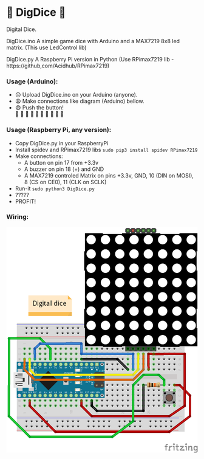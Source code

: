 # :game_die: DigDice :game_die:

Digital Dice.    

DigDice.ino
A simple game dice with Arduino and a MAX7219 8x8 led matrix.
(This use LedControl lib)

DigDice.py
A Raspberry Pi version in Python
(Use RPimax7219 lib - https://github,com/Acidhub/RPimax7219)


### Usage (Arduino):
- :pensive: Upload DigDice.ino on your Arduino (anyone).
- :weary: Make connections like diagram (Arduino) bellow.
- :smile: Push the button!    
 :game_die: :game_die: :game_die: :game_die: :game_die: :game_die: :game_die: :game_die: :game_die: :game_die:


### Usage (Raspberry Pi, any version):
- Copy DigDice.py in your RaspberryPi
- Install spidev and RPimax7219 libs `sudo pip3 install spidev RPimax7219`
- Make connections:
   - A button on pin 17 from +3.3v
   - A buzzer on pin 18 (+) and GND
   - A MAX7219 controled Matrix on pins +3.3v, GND, 10 (DIN on MOSI), 8 (CS on CE0), 11 (CLK on SCLK)
- Run-it `sudo python3 DigDice.py`
- ?????
- PROFIT!

### Wiring:
![DigDice](DigDice_bb.png)

